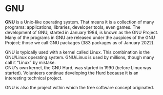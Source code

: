# GNU

**GNU** is a Unix-like operating system. That means it is a collection of many programs: applications, libraries, developer tools, even games. The development of GNU, started in January 1984, is known as the GNU Project. Many of the programs in GNU are released under the auspices of the GNU Project; those we call GNU packages (383 packages as of January 2022).

GNU is typically used with a kernel called Linux. This combination is the GNU/Linux operating system. GNU/Linux is used by millions, though many call it “Linux” by mistake.  
GNU's own kernel, the GNU Hurd, was started in 1990 (before Linux was started). Volunteers continue developing the Hurd because it is an interesting technical project.

GNU is also the project within which the free software concept originated. 

